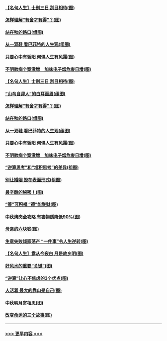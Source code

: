 #### [【名句人生】士别三日 刮目相待(图)](../pages/p8/906988.md?t=09151001) 
#### [怎样理解“有舍才有得”？(图)](../pages/p8/906872.md?t=09151001) 
#### [站在秋的路口(组图)](../pages/p8/906914.md?t=09151001) 
#### [从一双鞋 看巴菲特的人生观(组图)](../pages/p8/907311.md?t=09151001) 
#### [只要心中有骄阳 何惧人生有风霜(图)](../pages/p8/907320.md?t=09151001) 
#### [不明肺病个案激增　加味电子烟危害日增(图)](../pages/p8/907307.md?t=09151001) 
#### [【名句人生】士别三日 刮目相待(图)](../pages/p8/906988.md?t=09151001) 
#### [“山鸟自迎人”的白耳画眉(组图)](../pages/p8/907332.md?t=09151001) 
#### [怎样理解“有舍才有得”？(图)](../pages/p8/906872.md?t=09151001) 
#### [站在秋的路口(组图)](../pages/p8/906914.md?t=09151001) 
#### [从一双鞋 看巴菲特的人生观(组图)](../pages/p8/907311.md?t=09151001) 
#### [只要心中有骄阳 何惧人生有风霜(图)](../pages/p8/907320.md?t=09151001) 
#### [不明肺病个案激增　加味电子烟危害日增(图)](../pages/p8/907307.md?t=09151001) 
#### [“逆算思考”和“堆积思考”的差异(组图)](../pages/p8/907229.md?t=09151001) 
#### [别让婚姻 毁在表面形式(组图)](../pages/p8/907118.md?t=09151001) 
#### [最辛酸的秘密！(图)](../pages/p8/906327.md?t=09151001) 
#### [“善”可积福 “德”能聚财(图)](../pages/p8/906906.md?t=09151001) 
#### [中秋烤肉全攻略 有害物质降低90%(图)](../pages/p8/907227.md?t=09151001) 
#### [母亲的六块钱(图)](../pages/p8/907107.md?t=09151001) 
#### [生意失败倾家荡产 “一件事”令人生逆转(图)](../pages/p8/907101.md?t=09151001) 
#### [【名句人生】露从今夜白 月是故乡明(图)](../pages/p8/906558.md?t=09151001) 
#### [好风水的重要“关键”(图)](../pages/p8/907087.md?t=09151001) 
#### [“逆算”让心不焦虑的3个优点(图)](../pages/p8/907070.md?t=09151001) 
#### [人活着 最大的靠山是自己(图)](../pages/p8/906329.md?t=09151001) 
#### [中秋明月寄相思(图)](../pages/p8/906932.md?t=09151001) 
#### [改变命运的三个故事(图)](../pages/p8/906257.md?t=09151001) 

----
#### [ >>> 更早内容 <<< ](../indexes/p8-earlier.md)

